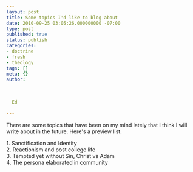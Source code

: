 ```yaml
---
layout: post
title: Some topics I'd like to blog about
date: 2010-09-25 03:05:26.000000000 -07:00
type: post
published: true
status: publish
categories:
- doctrine
- fresh
- theology
tags: []
meta: {}
author:
  
  
  
  Ed
  
---
```

<p>There are some topics that have been on my mind lately that I think I will write about in the future. Here's a preview list.</p>
<p>1. Sanctification and Identity<br />
2. Reactionism and post college life<br />
3. Tempted yet without Sin, Christ vs Adam<br />
4. The persona elaborated in community</p>
